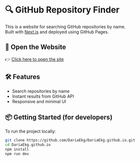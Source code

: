 # 🔍 GitHub Repository Finder

This is a website for searching GitHub repositories by name.  
Built with [Next.js](https://nextjs.org/) and deployed using GitHub Pages.

## 🚀 Open the Website

👉 [Click here to open the site](https://dariaekg.github.io/)  

## 🛠 Features

- Search repositories by name
- Instant results from GitHub API
- Responsive and minimal UI

## 📦 Getting Started (for developers)

To run the project locally:

```bash
git clone https://github.com/DariaEkg/DariaEkg.github.io.git
cd DariaEkg.github.io
npm install
npm run dev

